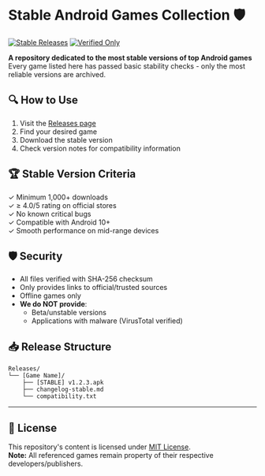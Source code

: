 # Stable Android Games Collection 🛡️

[![Stable Releases](https://img.shields.io/badge/versions-stable-brightgreen?style=for-the-badge)](https://github.com/Ian7672/game-android/releases)
[![Verified Only](https://img.shields.io/badge/verified_games-100%25-blue?style=for-the-badge)](https://github.com/Ian7672/game-android/wiki/Verification-Process)

**A repository dedicated to the most stable versions of top Android games**  
Every game listed here has passed basic stability checks - only the most reliable versions are archived.

## 🔍 How to Use
1. Visit the [Releases page](https://github.com/Ian7672/game-android/releases)
2. Find your desired game
3. Download the stable version
4. Check version notes for compatibility information

## 🏆 Stable Version Criteria
✓ Minimum 1,000+ downloads  
✓ ≥ 4.0/5 rating on official stores  
✓ No known critical bugs  
✓ Compatible with Android 10+  
✓ Smooth performance on mid-range devices  

## 🛡️ Security
- All files verified with SHA-256 checksum
- Only provides links to official/trusted sources
- Offline games only
- **We do NOT provide**:
  - Beta/unstable versions
  - Applications with malware (VirusTotal verified)

## 📥 Release Structure
```plaintext
Releases/
└── [Game Name]/
    ├── [STABLE] v1.2.3.apk
    ├── changelog-stable.md
    └── compatibility.txt
```

---

## 📜 License
This repository's content is licensed under [MIT License](https://github.com/Ian7672/game-android/blob/main/LICENSE).  
**Note:** All referenced games remain property of their respective developers/publishers.
